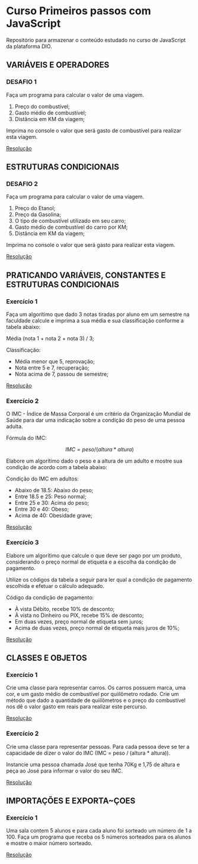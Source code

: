 # Curso Primeiros passos com JavaScript

Repositório para armazenar o conteúdo estudado no curso de JavaScript da plataforma DIO.

## VARIÁVEIS E OPERADORES

### DESAFIO 1

Faça um programa para calcular o valor de uma viagem.

1. Preço do combustível;
2. Gasto médio de combustível;
3. Distância em KM da viagem;

Imprima no console o valor que será gasto de combustível para realizar esta viagem.

[Resolução](/01-variaveis-e-operadores/desafio.md)

## ESTRUTURAS CONDICIONAIS

### DESAFIO 2

Faça um programa para calcular o valor de uma viagem.

1. Preço do Etanol;
2. Preço da Gasolina;
3. O tipo de combustível utilizado em seu carro;
4. Gasto médio de combustível do carro por KM;
5. Distância em KM da viagem;

Imprima no console o valor que será gasto para realizar esta viagem.

[Resolução](/02-estruturas-condicionais/desafio.md)

## PRATICANDO VARIÁVEIS, CONSTANTES E ESTRUTURAS CONDICIONAIS

### Exercício 1

Faça um algorítimo que dado 3 notas tiradas por aluno em um semestre na faculdade calcule e imprima a sua média e sua classificação conforme a tabela abaixo:

Média (nota 1 + nota 2 + nota 3) / 3;

Classificação:

* Média menor que 5, reprovação;
* Nota entre 5 e 7, recuperação;
* Nota acima de 7, passou de semestre;

[Resolução](/03-exercicios-praticos/ex1.md)

### Exercício 2

O IMC - Índice de Massa Corporal é um critério da Organização Mundial de Saúde para dar uma indicação sobre a condição do peso de uma pessoa adulta.

Fórmula do IMC:

$$
IMC = peso / (altura * altura)
$$

Elabore um algorítimo dado o peso e a altura de um adulto e mostre sua condição de acordo com a tabela abaixo:

Condição do IMC em adultos:

* Abaixo de 18.5: Abaixo do peso;
* Entre 18.5 e 25: Peso normal;
* Entre 25 e 30: Acima do peso;
* Entre 30 e 40: Obeso;
* Acima de 40: Obesidade grave;

[Resolução](/03-exercicios-praticos/ex2.md)

### Exercício 3

Elabore um algorítimo que calcule o que deve ser pago por um produto, considerando o preço normal de etiqueta e a escolha da condição de pagamento.

Utilize os códigos da tabela a seguir para ler qual a condição de pagamento escolhida e efetuar o cálculo adequado.

Código da condição de pagamento:

* À vista Débito, recebe 10% de desconto;
* À vista no Dinheiro ou PIX, recebe 15% de desconto;
* Em duas vezes, preço normal de etiqueta sem juros;
* Acima de duas vezes, preço normal de etiqueta mais juros de 10%;

[Resolução](/03-exercicios-praticos/ex3.md)

## CLASSES E OBJETOS

### Exercício 1

Crie uma classe para representar carros. Os carros possuem marca, uma cor, e um gasto médio de combustível por quiilômetro rodado. Crie um método que dado a quantidade de quiilômetros e o preço do combustível nos dê o valor gasto em reais para realizar este percurso.

[Resolução](/06-exercicios-objetos/ex1.md)

### Exercício 2

Crie uma classe para representar pessoas. Para cada pessoa deve se ter a capacidade de dizer o valor do IMC (IMC = peso / (altura * altura)).

Instancie uma pessoa chamada José que tenha 70Kg e 1,75 de altura e peça ao José para informar o valor do seu IMC.

[Resolução](/06-exercicios-objetos/ex2.md)

## IMPORTAÇÕES E EXPORTA~ÇOES

### Exercício 1

Uma sala  contem 5 alunos e para cada aluno foi sorteado um número de 1 a 100. Faça um programa que receba os 5 números sorteados para os alunos e mostre o maior número sorteado.

[Resolução](/08-importacoes/sorteio-numero-maior.md)